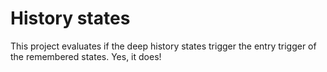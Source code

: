 # History states
This project evaluates if the deep history states trigger the entry trigger
of the remembered states. Yes, it does!
